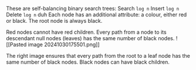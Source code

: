 These are self-balancing binary search trees: 
Search `log n`
Insert `log n`
Delete `log n` duh
Each node has an additional attribute: a colour, either red or black. 
The root node is always black. 

Red nodes cannot have red children. 
Every path from a node to its descendant null nodes (leaves) has the same number of black nodes. 
![[Pasted image 20241030175501.png]]

The right image ensures that every path from the root to a leaf node has the same number of black nodes. 
Black nodes can have black children. 


